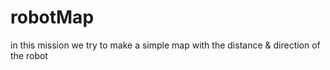 # robotMap

in this mission we try to make a simple map with the distance &amp; direction of the robot
